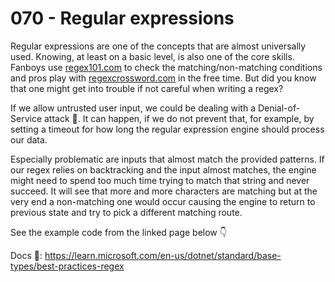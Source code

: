 # 070 - Regular expressions #

Regular expressions are one of the concepts that are almost universally used. Knowing, at least on a basic level, is also one of the core skills. Fanboys use [regex101.com](https://regex101.com) to check the matching/non-matching conditions and pros play with [regexcrossword.com](https://regexcrossword.com) in the free time. But did you know that one might get into trouble if not careful when writing a regex?

If we allow untrusted user input, we could be dealing with a Denial-of-Service attack 🎯. It can happen, if we do not prevent that, for example, by setting a timeout for how long the regular expression engine should process our data.

Especially problematic are inputs that almost match the provided patterns. If our regex relies on backtracking and the input almost matches, the engine might need to spend too much time trying to match that string and never succeed. It will see that more and more characters are matching but at the very end a non-matching one would occur causing the engine to return to previous state and try to pick a different matching route.

See the example code from the linked page below 👇

Docs 📑: https://learn.microsoft.com/en-us/dotnet/standard/base-types/best-practices-regex